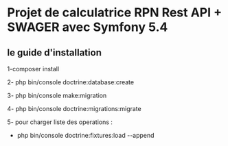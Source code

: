 # Projet de calculatrice RPN Rest API + SWAGER avec Symfony 5.4

## le guide d'installation
1-composer install

2- php bin/console doctrine:database:create

3- php bin/console make:migration

4- php bin/console doctrine:migrations:migrate

5- pour charger liste des operations :
* php bin/console doctrine:fixtures:load --append
